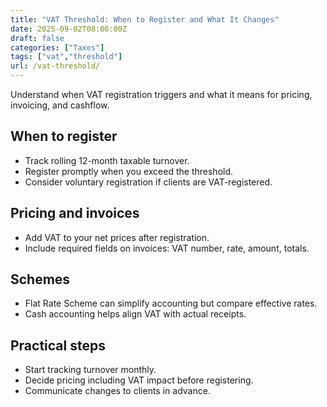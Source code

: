 ```yaml
---
title: "VAT Threshold: When to Register and What It Changes"
date: 2025-09-02T08:00:00Z
draft: false
categories: ["Taxes"]
tags: ["vat","threshold"]
url: /vat-threshold/
---
```

Understand when VAT registration triggers and what it means for pricing, invoicing, and cashflow.

## When to register
- Track rolling 12-month taxable turnover.
- Register promptly when you exceed the threshold.
- Consider voluntary registration if clients are VAT-registered.

## Pricing and invoices
- Add VAT to your net prices after registration.
- Include required fields on invoices: VAT number, rate, amount, totals.

## Schemes
- Flat Rate Scheme can simplify accounting but compare effective rates.
- Cash accounting helps align VAT with actual receipts.

## Practical steps
- Start tracking turnover monthly.
- Decide pricing including VAT impact before registering.
- Communicate changes to clients in advance.
